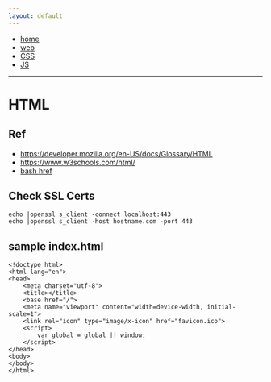 ```yaml
---
layout: default
---
```

- [home](/index.md)
- [web](/web.md)
- [CSS](/web-css.md)
- [JS](/web-js.md)
---
# HTML
## Ref
- https://developer.mozilla.org/en-US/docs/Glossary/HTML
- https://www.w3schools.com/html/
- [bash href](https://www.w3.org/TR/html5/document-metadata.html#the-base-element)

## Check SSL Certs
```
echo |openssl s_client -connect localhost:443
echo |openssl s_client -host hostname.com -port 443
```
## sample index.html
```
<!doctype html>
<html lang="en">
<head>
    <meta charset="utf-8">
    <title></title>
    <base href="/">
    <meta name="viewport" content="width=device-width, initial-scale=1">
    <link rel="icon" type="image/x-icon" href="favicon.ico">
    <script>
        var global = global || window;
    </script>
</head>
<body>
</body>
</html>
```
